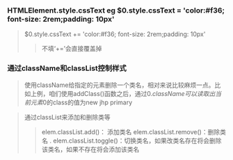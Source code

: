 
### HTMLElement.style.cssText  eg $0.style.cssText = 'color:#f36; font-size: 2rem;padding: 10px'
> $0.style.cssText += 'color:#f36; font-size: 2rem;padding: 10px'
>> 不填‘+=’会直接覆盖掉

### 通过className和classList控制样式
> 使用className给指定的元素删除一个类名，相对来说比较麻烦一点。比如上例，咱们使用addClass()函数之后，通过$0.className可以读取出当前元素$0的class的值为new jhp primary

> 通过classList来添加和删除类等 
>> elem.classList.add()： 添加类名
>> elem.classList.remove()：删除类名
>. elem.classList.toggle()：切换类名，如果改类名存在将会删除该类名，如果不存在将会添加该类名
